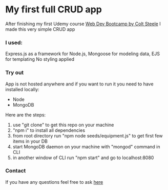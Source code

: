 # My first full CRUD app

After finishing my first Udemy course [Web Dev Bootcamp by Colt Steele](https://www.udemy.com/share/101W923@ffVioDWE0kJsW8w3tOPqJm6S-nZ_5A6JZvZVPXwSb3lfBxMktZKwSc5xWaNeT-aZLw==/)
I made this very simple CRUD app

### I used:

Express.js as a framework for Node.js,
Mongoose for modeling data,
EJS for templating
No styling applied

### Try out

App is not hosted anywhere and if you want to run it you need to have installed locally:

- Node
- MongoDB

Here are the steps:

1. use "git clone" to get this repo on your machine
1. "npm i" to install all dependencies
1. from root directory run "npm node seeds/equipment.js" to get first few items in your DB
1. start MongoDB daemon on your machine with "mongod" command in CLI
1. in another window of CLI run "npm start" and go to localhost:8080

### Contact

If you have any questions feel free to ask [here](https://www.weblifesupport.com/)
